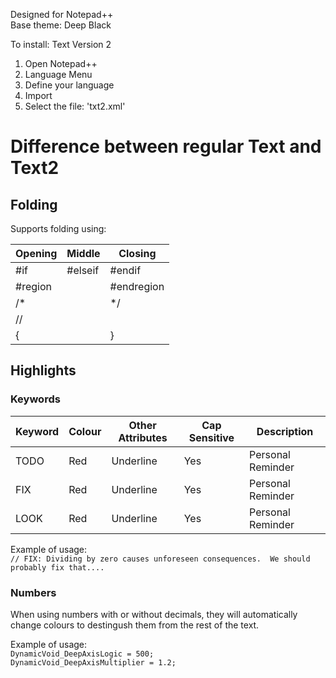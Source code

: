 Designed for Notepad++<br>
Base theme: Deep Black

To install: Text Version 2
 1. Open Notepad++
 2. Language Menu
 3. Define your language
 4. Import
 5. Select the file: 'txt2.xml'


# Difference between regular Text and Text2
## Folding
Supports folding using:

| Opening | Middle | Closing |
|---------|--------|---------|
| #if     | #elseif| #endif  |
| #region |        |#endregion|
| /*      |        | */      |
| //      |        |         |
| {       |        | }       |

## Highlights

### Keywords
| Keyword | Colour | Other Attributes | Cap Sensitive| Description |
|---------|--------|------------------|--------------|-------------|
| TODO    | Red    | Underline        | Yes          | Personal Reminder|
| FIX     | Red    | Underline        | Yes          | Personal Reminder|
| LOOK    | Red    | Underline        | Yes          | Personal Reminder|

Example of usage:<br>
  `// FIX: Dividing by zero causes unforeseen consequences.  We should probably fix that....`

### Numbers
When using numbers with or without decimals, they will automatically change colours to destingush them from the rest of the text.

Example of usage:<br>
  `DynamicVoid_DeepAxisLogic = 500;`<br>
  `DynamicVoid_DeepAxisMultiplier = 1.2;`
